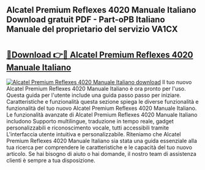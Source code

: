 ## Alcatel Premium Reflexes 4020 Manuale Italiano Download gratuit PDF - Part-oPB Italiano Manuale del proprietario del servizio VA1CX

# <h2><a href="http://dfalzpg.blite.top/?on=Alcatel+Premium+Reflexes+4020+Manuale+Italiano">🔗Download 👉🔴 Alcatel Premium Reflexes 4020 Manuale Italiano</a></h2>

[![Alcatel Premium Reflexes 4020 Manuale Italiano download](https://i.imgur.com/lujVjoI.png)](http://dfalzpg.blite.top/?on=Alcatel+Premium+Reflexes+4020+Manuale+Italiano)
Il tuo nuovo Alcatel Premium Reflexes 4020 Manuale Italiano è ora pronto per l'uso. Questa guida per l'utente include una guida passo passo per iniziare. Caratteristiche e funzionalità questa sezione spiega le diverse funzionalità e funzionalità del tuo nuovo Alcatel Premium Reflexes 4020 Manuale Italiano. Le funzionalità avanzate di Alcatel Premium Reflexes 4020 Manuale Italiano includono Supporto multilingue, traduzione in tempo reale, gadget personalizzabili e riconoscimento vocale, tutti accessibili tramite L'interfaccia utente intuitiva e personalizzabile. Riteniamo che Alcatel Premium Reflexes 4020 Manuale Italiano sia stata una guida essenziale alla tua ricerca per comprendere le caratteristiche e le capacità del tuo nuovo articolo. Se hai bisogno di aiuto o hai domande, il nostro team di assistenza clienti è sempre a tua disposizione.
